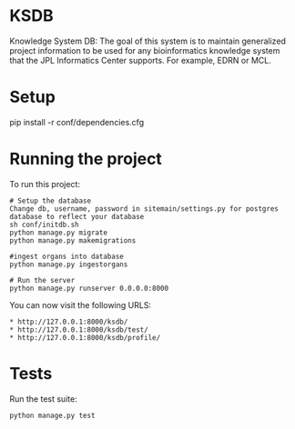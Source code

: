 # KSDB

Knowledge System DB: The goal of this system is to maintain generalized project information to be used for any bioinformatics knowledge system that the JPL Informatics Center supports. For example, EDRN or MCL.


# Setup

pip install -r conf/dependencies.cfg



# Running the project

To run this project:

    # Setup the database
    Change db, username, password in sitemain/settings.py for postgres database to reflect your database
    sh conf/initdb.sh
    python manage.py migrate
    python manage.py makemigrations

    #ingest organs into database
    python manage.py ingestorgans

    # Run the server
    python manage.py runserver 0.0.0.0:8000

You can now visit the following URLS:

	* http://127.0.0.1:8000/ksdb/
	* http://127.0.0.1:8000/ksdb/test/
	* http://127.0.0.1:8000/ksdb/profile/

# Tests

Run the test suite:

    python manage.py test
